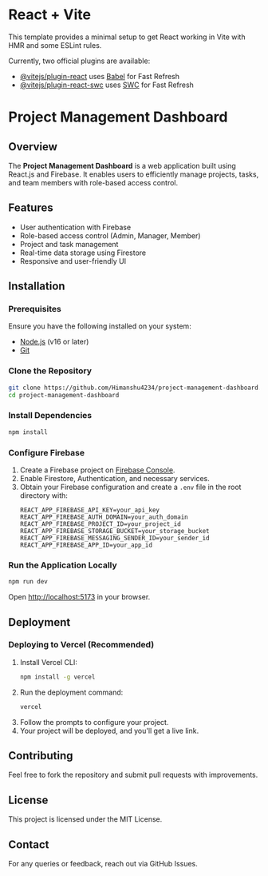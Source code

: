 # React + Vite

This template provides a minimal setup to get React working in Vite with HMR and some ESLint rules.

Currently, two official plugins are available:

- [@vitejs/plugin-react](https://github.com/vitejs/vite-plugin-react/blob/main/packages/plugin-react/README.md) uses [Babel](https://babeljs.io/) for Fast Refresh
- [@vitejs/plugin-react-swc](https://github.com/vitejs/vite-plugin-react-swc) uses [SWC](https://swc.rs/) for Fast Refresh


# Project Management Dashboard

## Overview
The **Project Management Dashboard** is a web application built using React.js and Firebase. It enables users to efficiently manage projects, tasks, and team members with role-based access control.

## Features
- User authentication with Firebase
- Role-based access control (Admin, Manager, Member)
- Project and task management
- Real-time data storage using Firestore
- Responsive and user-friendly UI

## Installation
### Prerequisites
Ensure you have the following installed on your system:
- [Node.js](https://nodejs.org/) (v16 or later)
- [Git](https://git-scm.com/)

### Clone the Repository
```bash
git clone https://github.com/Himanshu4234/project-management-dashboard.git
cd project-management-dashboard
```

### Install Dependencies
```bash
npm install
```

### Configure Firebase
1. Create a Firebase project on [Firebase Console](https://console.firebase.google.com/).
2. Enable Firestore, Authentication, and necessary services.
3. Obtain your Firebase configuration and create a `.env` file in the root directory with:
   ```
   REACT_APP_FIREBASE_API_KEY=your_api_key
   REACT_APP_FIREBASE_AUTH_DOMAIN=your_auth_domain
   REACT_APP_FIREBASE_PROJECT_ID=your_project_id
   REACT_APP_FIREBASE_STORAGE_BUCKET=your_storage_bucket
   REACT_APP_FIREBASE_MESSAGING_SENDER_ID=your_sender_id
   REACT_APP_FIREBASE_APP_ID=your_app_id
   ```

### Run the Application Locally
```bash
npm run dev
```
Open [http://localhost:5173](http://localhost:5173) in your browser.

## Deployment
### Deploying to Vercel (Recommended)
1. Install Vercel CLI:
   ```bash
   npm install -g vercel
   ```
2. Run the deployment command:
   ```bash
   vercel
   ```
3. Follow the prompts to configure your project.
4. Your project will be deployed, and you'll get a live link.

## Contributing
Feel free to fork the repository and submit pull requests with improvements.

## License
This project is licensed under the MIT License.

## Contact
For any queries or feedback, reach out via GitHub Issues.
